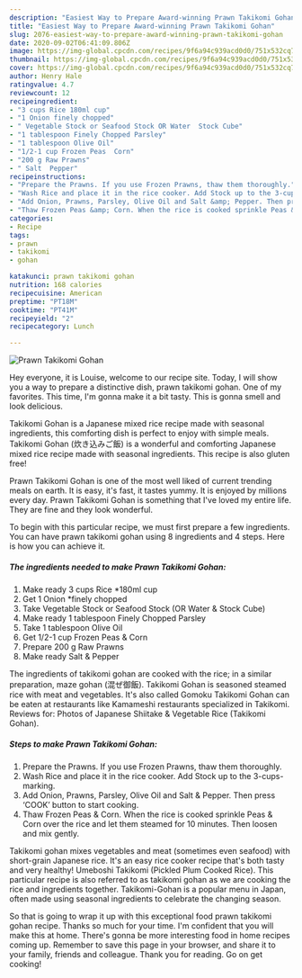 ```yaml
---
description: "Easiest Way to Prepare Award-winning Prawn Takikomi Gohan"
title: "Easiest Way to Prepare Award-winning Prawn Takikomi Gohan"
slug: 2076-easiest-way-to-prepare-award-winning-prawn-takikomi-gohan
date: 2020-09-02T06:41:09.806Z
image: https://img-global.cpcdn.com/recipes/9f6a94c939acd0d0/751x532cq70/prawn-takikomi-gohan-recipe-main-photo.jpg
thumbnail: https://img-global.cpcdn.com/recipes/9f6a94c939acd0d0/751x532cq70/prawn-takikomi-gohan-recipe-main-photo.jpg
cover: https://img-global.cpcdn.com/recipes/9f6a94c939acd0d0/751x532cq70/prawn-takikomi-gohan-recipe-main-photo.jpg
author: Henry Hale
ratingvalue: 4.7
reviewcount: 12
recipeingredient:
- "3 cups Rice 180ml cup"
- "1 Onion finely chopped"
- " Vegetable Stock or Seafood Stock OR Water  Stock Cube"
- "1 tablespoon Finely Chopped Parsley"
- "1 tablespoon Olive Oil"
- "1/2-1 cup Frozen Peas  Corn"
- "200 g Raw Prawns"
- " Salt  Pepper"
recipeinstructions:
- "Prepare the Prawns. If you use Frozen Prawns, thaw them thoroughly."
- "Wash Rice and place it in the rice cooker. Add Stock up to the 3-cups-marking."
- "Add Onion, Prawns, Parsley, Olive Oil and Salt &amp; Pepper. Then press ‘COOK’ button to start cooking."
- "Thaw Frozen Peas &amp; Corn. When the rice is cooked sprinkle Peas &amp; Corn over the rice and let them steamed for 10 minutes. Then loosen and mix gently."
categories:
- Recipe
tags:
- prawn
- takikomi
- gohan

katakunci: prawn takikomi gohan 
nutrition: 168 calories
recipecuisine: American
preptime: "PT18M"
cooktime: "PT41M"
recipeyield: "2"
recipecategory: Lunch

---
```



![Prawn Takikomi Gohan](https://img-global.cpcdn.com/recipes/9f6a94c939acd0d0/751x532cq70/prawn-takikomi-gohan-recipe-main-photo.jpg)

Hey everyone, it is Louise, welcome to our recipe site. Today, I will show you a way to prepare a distinctive dish, prawn takikomi gohan. One of my favorites. This time, I'm gonna make it a bit tasty. This is gonna smell and look delicious.

Takikomi Gohan is a Japanese mixed rice recipe made with seasonal ingredients, this comforting dish is perfect to enjoy with simple meals. Takikomi Gohan (炊き込みご飯) is a wonderful and comforting Japanese mixed rice recipe made with seasonal ingredients. This recipe is also gluten free!

Prawn Takikomi Gohan is one of the most well liked of current trending meals on earth. It is easy, it's fast, it tastes yummy. It is enjoyed by millions every day. Prawn Takikomi Gohan is something that I've loved my entire life. They are fine and they look wonderful.


To begin with this particular recipe, we must first prepare a few ingredients. You can have prawn takikomi gohan using 8 ingredients and 4 steps. Here is how you can achieve it.

<!--inarticleads1-->

##### The ingredients needed to make Prawn Takikomi Gohan:

1. Make ready 3 cups Rice *180ml cup
1. Get 1 Onion *finely chopped
1. Take  Vegetable Stock or Seafood Stock (OR Water &amp; Stock Cube)
1. Make ready 1 tablespoon Finely Chopped Parsley
1. Take 1 tablespoon Olive Oil
1. Get 1/2-1 cup Frozen Peas &amp; Corn
1. Prepare 200 g Raw Prawns
1. Make ready  Salt &amp; Pepper


The ingredients of takikomi gohan are cooked with the rice; in a similar preparation, maze gohan (混ぜ御飯). Takikomi Gohan is seasoned steamed rice with meat and vegetables. It&#39;s also called Gomoku Takikomi Gohan can be eaten at restaurants like Kamameshi restaurants specialized in Takikomi. Reviews for: Photos of Japanese Shiitake &amp; Vegetable Rice (Takikomi Gohan). 

<!--inarticleads2-->

##### Steps to make Prawn Takikomi Gohan:

1. Prepare the Prawns. If you use Frozen Prawns, thaw them thoroughly.
1. Wash Rice and place it in the rice cooker. Add Stock up to the 3-cups-marking.
1. Add Onion, Prawns, Parsley, Olive Oil and Salt &amp; Pepper. Then press ‘COOK’ button to start cooking.
1. Thaw Frozen Peas &amp; Corn. When the rice is cooked sprinkle Peas &amp; Corn over the rice and let them steamed for 10 minutes. Then loosen and mix gently.


Takikomi gohan mixes vegetables and meat (sometimes even seafood) with short-grain Japanese rice. It&#39;s an easy rice cooker recipe that&#39;s both tasty and very healthy! Umeboshi Takikomi (Pickled Plum Cooked Rice). This particular recipe is also referred to as takikomi gohan as we are cooking the rice and ingredients together. Takikomi-Gohan is a popular menu in Japan, often made using seasonal ingredients to celebrate the changing season. 

So that is going to wrap it up with this exceptional food prawn takikomi gohan recipe. Thanks so much for your time. I'm confident that you will make this at home. There's gonna be more interesting food in home recipes coming up. Remember to save this page in your browser, and share it to your family, friends and colleague. Thank you for reading. Go on get cooking!
